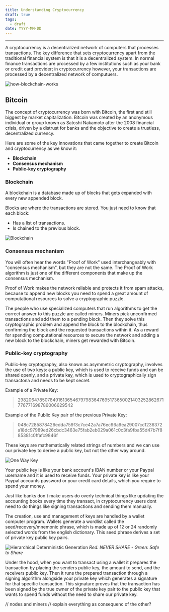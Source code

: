 ```yaml
---
title: Understanding Cryptocurrency
draft: true
tags:
  - draft
date: YYYY-MM-DD
---
```

---

A cryptocurrency is a decentralized network of computers that processes transactions. The key difference that sets cryptocurrency apart from the traditional financial system is that it is a decentralized system. In normal finance transactions are processed by a few institutions such as your bank or credit card provider; in cryptocurrency however, your transactions are processed by a decentralized network of computuers.

![how-blockchain-works](../../public/images/how-blockchain-works.png)


## Bitcoin

The concept of cryptocurrency was born with Bitcoin, the first and still biggest by market capitalization. Bitcoin was created by an anonymous individual or group known as Satoshi Nakamoto after the 2008 financial crisis, driven by a distrust for banks and the objective to create a trustless, decentralized currency.

Here are some of the key innovations that came together to create Bitcoin and cryptocurrency as we know it:

- **Blockchain**
- **Consensus mechanism**
- **Public-key cryptography**


### Blockchain

A blockchain is a database made up of blocks that gets expanded with every new appended block.

Blocks are where the transactions are stored. You just need to know that each block:

- Has a list of transactions.
- Is chained to the previous block.

![Blockchain](../../public/images/blockchain.png)


### Consensus mechanism

You will often hear the words "Proof of Work" used interchangeably with "consensus mechanism", but they are not the same. The Proof of Work algorithm is just one of the different components that make up the consensus mechanism.

Proof of Work makes the network reliable and protects it from spam attacks, because to append new blocks you need to spend a great amount of computational resources to solve a cryptographic puzzle.

The people who use specialized computers that run algorithms to get the correct answer to this puzzle are called miners. Miners pick unconfirmed transactions and add them to a pending block. Then they solve this cryptographic problem and append the block to the blockchain, thus confirming the block and the requested transactions within it. As a reward for spending computational resources to secure the network and adding a new block to the blockchain, miners get rewarded with Bitcoin.


### Public-key cryptography

Public-key cryptography, also known as asymmetric cryptography, involves the use of two keys: a public key, which is used to receive funds and can be shared openly, and a private key, which is used to cryptographically sign transactona and needs to be kept secret.

Example of a Private Key:
> 29820647850784916136546797983647695173650021403252862671776771698786006629542

Example of the Public Key pair of the previous Private Key:
> 048c7285878426edda759f3c7ce42a7a76ec96a9ea29007cc1236372a18dc97989ed26cbdc3463e75fab2eb029a061c0c3fa9fba55d47b7f885381c0ffafc9846f

These keys are mathematically related strings of numbers and we can use our private key to derive a public key, but not the other way around.

![One Way Key](../../public/images/one-way-key.png)

Your public key is like your bank account's IBAN number or your Paypal username and it is used to receive funds. Your private key is like your Paypal accounts password or your credit card details, which you require to spend your money.

Just like banks don't make users do overly technical things like updating the accounting books every time they transact, in cryptocurrency users dont need to do things like signing transactions and sending them manually.

The creation, use and management of keys are handled by a wallet computer program. Wallets  generate a wordlist called the seed/recovery/mnemonic phrase, which is made up of 12 or 24 randomly selected words from the english dictionary. This seed phrase derives a set of private key public key pairs.

![Hierarchical Deterministic Generation](../../public/images/hierarchical-deterministic-generation.png)
*Red: NEVER SHARE - Green: Safe to Share*

Under the hood, when you want to transact using a wallet it prepares the transaction by placing the senders public key, the amount to send, and the receivers public key. Then it runs the prepared transaction through a signing algorithm alongside your private key which generates a signature for that specific transaction. This signature proves that the transaction has been signed by the true owner of the private key pair to the public key that wants to spend funds without the need to share our private key.

// nodes and miners
// explain everything as consequenc of the other?
